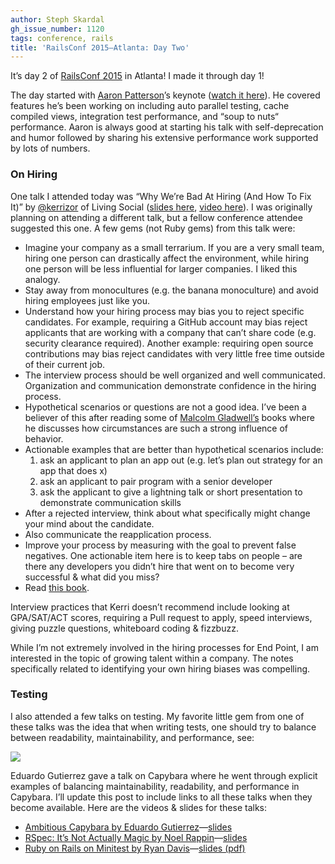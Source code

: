```yaml
---
author: Steph Skardal
gh_issue_number: 1120
tags: conference, rails
title: 'RailsConf 2015—​Atlanta: Day Two'
---
```


It’s day 2 of [RailsConf 2015](https://railsconf.com/2015/) in Atlanta! I made it through day 1!

The day started with [Aaron Patterson](https://twitter.com/tenderlove)’s keynote ([watch it here](http://confreaks.tv/videos/railsconf2015-keynote-day-2-opening)). He covered features he’s been working on including auto parallel testing, cache compiled views, integration test performance, and “soup to nuts“ performance. Aaron is always good at starting his talk with self-deprecation and humor followed by sharing his extensive performance work supported by lots of numbers.

### On Hiring

One talk I attended today was “Why We’re Bad At Hiring (And How To Fix It)” by [@kerrizor](https://twitter.com/kerrizor) of Living Social ([slides here](https://speakerdeck.com/kerrizor/why-were-bad-at-hiring-and-how-to-fix-it), [video here](http://confreaks.tv/videos/railsconf2015-why-we-re-bad-at-hiring-and-how-to-fix-it)). I was originally planning on attending a different talk, but a fellow conference attendee suggested this one. A few gems (not Ruby gems) from this talk were:

- Imagine your company as a small terrarium. If you are a very small team, hiring one person can drastically affect the environment, while hiring one person will be less influential for larger companies. I liked this analogy.
- Stay away from monocultures (e.g. the banana monoculture) and avoid hiring employees just like you.
- Understand how your hiring process may bias you to reject specific candidates. For example, requiring a GitHub account may bias reject applicants that are working with a company that can’t share code (e.g. security clearance required). Another example: requiring open source contributions may bias reject candidates with very little free time outside of their current job.
- The interview process should be well organized and well communicated. Organization and communication demonstrate confidence in the hiring process.
- Hypothetical scenarios or questions are not a good idea. I’ve been a believer of this after reading some of [Malcolm Gladwell’s](https://en.wikipedia.org/wiki/Malcolm_Gladwell) books where he discusses how circumstances are such a strong influence of behavior.
- Actionable examples that are better than hypothetical scenarios include:
    1. ask an applicant to plan an app out (e.g. let’s plan out strategy for an app that does x)
    1. ask an applicant to pair program with a senior developer
    1. ask the applicant to give a lightning talk or short presentation to demonstrate communication skills
- After a rejected interview, think about what specifically might change your mind about the candidate.
- Also communicate the reapplication process.
- Improve your process by measuring with the goal to prevent false negatives. One actionable item here is to keep tabs on people – are there any developers you didn’t hire that went on to become very successful & what did you miss?
- Read [this book](https://www.amazon.com/Smart-Gets-Things-Done-Technical/dp/1590598385).

Interview practices that Kerri doesn’t recommend include looking at GPA/SAT/ACT scores, requiring a Pull request to apply, speed interviews, giving puzzle questions, whiteboard coding & fizzbuzz.

While I’m not extremely involved in the hiring processes for End Point, I am interested in the topic of growing talent within a company. The notes specifically related to identifying your own hiring biases was compelling.

### Testing

I also attended a few talks on testing. My favorite little gem from one of these talks was the idea that when writing tests, one should try to balance between readability, maintainability, and performance, see:

<img border="0" src="/blog/2015/04/22/railsconf-2015-atlanta-day-two/image-0.jpeg"/>

Eduardo Gutierrez gave a talk on Capybara where he went through explicit examples of balancing maintainability, readability, and performance in Capybara. I’ll update this post to include links to all these talks when they become available. Here are the videos & slides for these talks:

- [Ambitious Capybara by Eduardo Gutierrez](http://confreaks.tv/videos/railsconf2015-ambitious-capybara)—​[slides](https://speakerdeck.com/ecbypi/ambitious-capybara)
- [RSpec: It’s Not Actually Magic by Noel Rappin](http://confreaks.tv/videos/railsconf2015-rspec-it-s-not-actually-magic)—​[slides](https://speakerdeck.com/noelrap/rspec-it-isnt-actually-magic)
- [Ruby on Rails on Minitest by Ryan Davis](http://confreaks.tv/videos/railsconf2015-ruby-on-rails-on-minitest)—​[slides (pdf)](http://www.zenspider.com/presentations/2015-railsconf.html)

